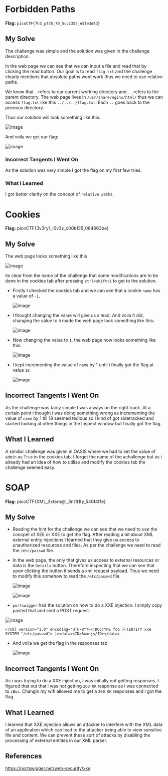 # Forbidden Paths
**Flag:** `picoCTF{7h3_p47h_70_5ucc355_e5fe3d4d}`

## My Solve
The challenge was simple and the solution was given in the challenge description. 

In the web page we can see that we can input a file and read that by clicking the read button. Our goal is to read `flag.txt` and the challenge clearly mentions that absolute paths wont work thus we need to use relative paths.

We know that `.` refers to our current working directory and `..` refers to the parent directory. The web page lives in `/usr/share/nginx/html/` thus we can access `flag.txt` like this `../../../flag.txt`. Each `..` goes back to the previous directory.

Thus our solution will look something like this:

![image](https://github.com/user-attachments/assets/25394b2e-84b2-45b3-af0a-d3aad4c99063)

And voila we get our flag:

![image](https://github.com/user-attachments/assets/62b6d124-eaa8-4e22-86b0-48de07020474)

### Incorrect Tangents I Went On
As the solution was very simple I got the flag on my first few tries.

### What I Learned
I got better clarity on the concept of `relative paths`.

# Cookies

**Flag:** picoCTF{3v3ry1_l0v3s_c00k135_064663be}

## My Solve
The web page looks something like this

![image](https://github.com/user-attachments/assets/b4667dcd-8bbf-49ec-a49d-9234d030d0f4)


its clear from the name of the challenge that some modifications are to be done in the cookies tab after pressing `ctrl+shift+i` to get to the solution.
* Firstly I checked the cookies tab and we can see that a cookie `name` has a value of `-1`.

  ![image](https://github.com/user-attachments/assets/21b54874-ea02-4d4e-9c66-6632244b05d9)
  
* I thought changing the value will give us a lead. And voila it did, changing the value to `0` made the web page look something like this:

  ![image](https://github.com/user-attachments/assets/16ebaa81-a2cc-4de3-bdf7-1f5bd12501d4)

* Now changing the value to `1`, the web page now looks something like this:

  ![image](https://github.com/user-attachments/assets/3744ca27-96e0-489a-a60d-18a9ca757378)

* I kept incrementing the value of `name` by 1 until i finally got the flag at value `18`

  ![image](https://github.com/user-attachments/assets/77dda9ec-97e0-4a29-84ac-5577953bc24d)

## Incorrect Tangents I Went On
As the challenge was fairly simple I was always on the right track. At a certain point i thought i was doing something wrong as incrementing the value of `name` by 1 till 18 seemed tedious so I kind of got sidetracked and started looking at other things in the Inspect window but finally got the flag.

## What I Learned
A similiar challenge was given in OASIS where we had to set the value of `admin` as `True` in the cookies tab. I forget the name of the achallenge but as i already had an idea of how to utilize and modify the cookies tab the challenge seemed easy.

# SOAP

**Flag:** picoCTF{XML_3xtern@l_3nt1t1ty_540f4f1e}

## My Solve
* Reading the hint for the challenge we can see that we need to use the concpet of XEE or XXE to get the flag. After reading a bit about XML external entity injections I learned that they give us access to unauthorized resources and files. As per the challenge we need to read the `/etc/passwd` file.
* In the web page, the only that gives us access to external resources or data is the `Details` button. Therefore inspecting that we can see that upon clicking the button it sends a xml request payload. Thus we need to modify this somehow to read the `/etc/passwd` file.

  ![image](https://github.com/user-attachments/assets/52c95f46-cda7-4b26-b803-c538e921d0ae)

  ![image](https://github.com/user-attachments/assets/cfa39649-84f8-4281-924d-05cb8dfb6ebd)


* `portswigger` had the solution on how to do a XXE injection. I simply copy pasted that and sent a POST request.

 ![image](https://github.com/user-attachments/assets/20565a9c-42d9-4b16-a8c1-bf83ea61fb0a)

  ```
  <?xml version="1.0" encoding="UTF-8"?><!DOCTYPE foo [<!ENTITY xxe SYSTEM "/etc/passwd"> ]><data><ID>&xxe;</ID></data>
  ```
  * And voila we get the flag in the responses tab
 
    ![image](https://github.com/user-attachments/assets/747076ee-4033-47fa-b7ae-2239a5233b99)

## Incorrect Tangents I Went On
As i was trying to do a XXE injection, I was initially not getting responses. I figured that out that i was not getting `200 OK` response as i was connected to `iBus`. Changin my wifi allowed me to get a `200 OK` responses and I got the flag.

## What I Learned
I learned that XXE injection allows an attacker to interfere with the XML data of an application which can lead to the attacker being able to view sensitive file and content. We can prevent these sort of attacks by disabling the processing of external entities in our XML parser. 

## References
<https://portswigger.net/web-security/xxe>






